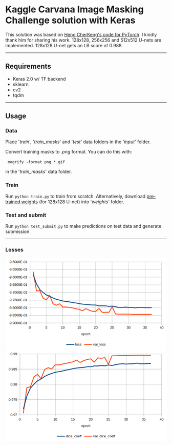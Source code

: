 # Kaggle Carvana Image Masking Challenge solution with Keras
This solution was based on [Heng CherKeng's code for PyTorch](https://www.kaggle.com/c/carvana-image-masking-challenge/discussion/37208). I kindly thank him for sharing his work. 128x128, 256x256 and 512x512 U-nets are implemented. 128x128 U-net gets an LB score of 0.988.

---

## Requirements
* Keras 2.0 w/ TF backend
* sklearn
* cv2
* tqdm

---

## Usage

### Data
Place '*train*', '*train_masks*' and '*test*' data folders in the '*input*' folder.

Convert training masks to *.png* format. You can do this with: 

` mogrify -format png *.gif` 

in the '*train_masks*' data folder.

### Train
Run `python train.py` to train from scratch. Alternatively, download [pre-trained weights](https://www.dropbox.com/s/7k2f734hxggyitb/best_weights.hdf5?dl=0) (for 128x128 U-net) into '*weights*' folder.

### Test and submit
Run `python test_submit.py` to make predictions on test data and generate submission.

---

### Losses
![BCE_loss](loss.png)
![dice_loss](dice_loss.png)
